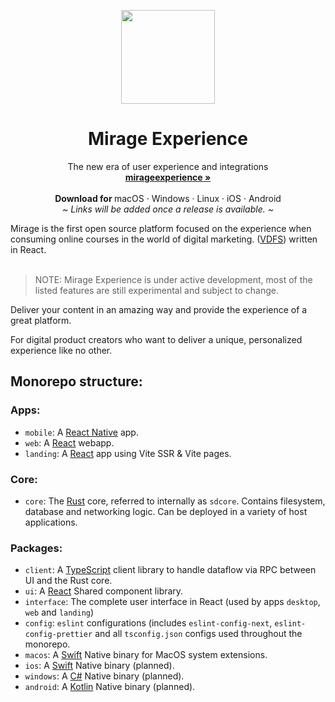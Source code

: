 <p align="center">
  <a href="#">
     <img width="150" height="150" src="https://raw.githubusercontent.com/fdantasr/mirage-experience/.redesign-assets/logo.png"/>
     
  </a></p>
  <p align="center">
  </p>
  <h1 align="center"><b>Mirage Experience</b></h1>
  <p align="center">
  The new era of user experience and integrations
    <br />
    <a href=""><strong>mirageexperience »</strong></a>
    <br />
    <br />
    <b>Download for </b> 
    macOS
    ·
    Windows
    ·
    Linux
    ·
    iOS
    ·
    Android
    <br />
    <i>~ Links will be added once a release is available. ~</i>
  </p>
</p>
Mirage is the first open source platform focused on the experience when consuming online courses in the world of digital marketing. (<a href="#what-is-a-vdfs">VDFS</a>) written in React. 
<br/>
<br/>

> NOTE: Mirage Experience is under active development, most of the listed features are still experimental and subject to change.

Deliver your content in an amazing way and provide the experience of a great platform.

For digital product creators who want to deliver a unique, personalized experience like no other.

## Monorepo structure:

### Apps:

- `mobile`: A [React Native](https://reactnative.dev/) app.
- `web`: A [React](https://reactjs.org) webapp.
- `landing`: A [React](https://reactjs.org) app using Vite SSR & Vite pages.

### Core:

- `core`: The [Rust](#) core, referred to internally as `sdcore`. Contains filesystem, database and networking logic. Can be deployed in a variety of host applications.

### Packages:

- `client`: A [TypeScript](#) client library to handle dataflow via RPC between UI and the Rust core.
- `ui`: A [React](<[#](https://reactjs.org)>) Shared component library.
- `interface`: The complete user interface in React (used by apps `desktop`, `web` and `landing`)
- `config`: `eslint` configurations (includes `eslint-config-next`, `eslint-config-prettier` and all `tsconfig.json` configs used throughout the monorepo.
- `macos`: A [Swift](#) Native binary for MacOS system extensions.
- `ios`: A [Swift](#) Native binary (planned).
- `windows`: A [C#](#) Native binary (planned).
- `android`: A [Kotlin](#) Native binary (planned).

